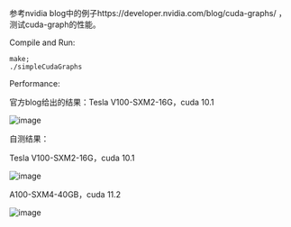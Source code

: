 
参考nvidia blog中的例子https://developer.nvidia.com/blog/cuda-graphs/ ，
测试cuda-graph的性能。

Compile and Run: 

```
make;
./simpleCudaGraphs
```

Performance:


官方blog给出的结果：Tesla V100-SXM2-16G，cuda 10.1

![image](https://user-images.githubusercontent.com/11663212/131632720-bf0e045d-4d04-400e-842a-1ccb97f702e1.png)

自测结果：

Tesla V100-SXM2-16G，cuda 10.1

![image](https://user-images.githubusercontent.com/11663212/131632835-8e5109c7-7fe0-4026-83f1-5337fa8e72af.png)


A100-SXM4-40GB，cuda 11.2

![image](https://user-images.githubusercontent.com/11663212/131632888-299e2aa1-a20c-4df8-a0fe-c511e56907d9.png)

